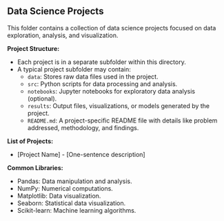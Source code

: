 ## Data Science Projects

This folder contains a collection of data science projects focused on data exploration, analysis, and visualization. 

**Project Structure:**

* Each project is in a separate subfolder within this directory.
* A typical project subfolder may contain:
    * `data`: Stores raw data files used in the project.
    * `src`: Python scripts for data processing and analysis.
    * `notebooks`: Jupyter notebooks for exploratory data analysis (optional).
    * `results`: Output files, visualizations, or models generated by the project.
    * `README.md`: A project-specific README file with details like problem addressed, methodology, and findings.

**List of Projects:**

* [Project Name] - [One-sentence description]


**Common Libraries:**

* Pandas: Data manipulation and analysis.
* NumPy: Numerical computations.
* Matplotlib: Data visualization.
* Seaborn: Statistical data visualization.
* Scikit-learn: Machine learning algorithms.

<!-- **[Optional: Add guidelines for contributing or reproducing the projects]** -->

<!-- By exploring these subfolders and their corresponding README files, you can gain insights into the various data science projects undertaken here.

This basic framework allows you to showcase your data science work. Remember to replace the bracketed sections with information specific to your projects.  -->

